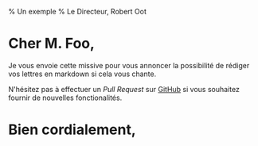 % Un exemple
% Le Directeur, Robert Oot

# Cher M. Foo,

Je vous envoie cette missive pour vous annoncer la possibilité de rédiger vos lettres en markdown si cela vous chante.

N'hésitez pas à effectuer un *Pull Request* sur [GitHub](http://www.github.com) si vous souhaitez fournir de nouvelles fonctionalités.

# Bien cordialement,

